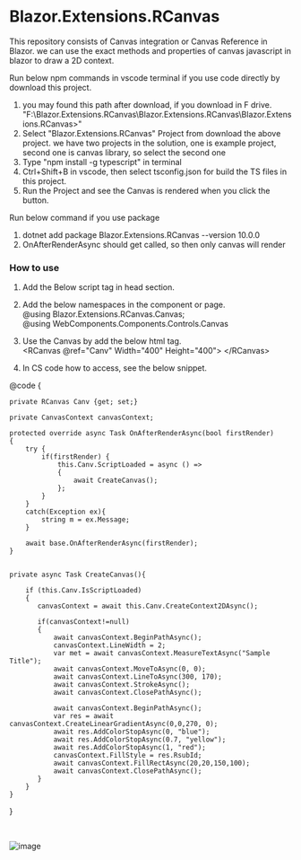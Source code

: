 # Blazor.Extensions.RCanvas
This repository consists of Canvas integration or Canvas Reference in Blazor. we can use the exact methods and properties of canvas javascript in blazor to draw a 2D context.

Run below npm commands in vscode terminal if you use code directly by download this project.

1. you may found this path after download, if you download in F drive. "F:\Blazor.Extensions.RCanvas\Blazor.Extensions.RCanvas\Blazor.Extensions.RCanvas>"
2. Select "Blazor.Extensions.RCanvas" Project from download the above project.
   we have two projects in the solution, one is example project, second one is canvas library, so select the second one
3. Type "npm install -g typescript" in terminal
4. Ctrl+Shift+B in vscode, then select tsconfig.json for build the TS files in this project.
5. Run the Project and see the Canvas is rendered when you click the button.

Run below command if you use package 
1. dotnet add package Blazor.Extensions.RCanvas --version 10.0.0
2. OnAfterRenderAsync should get called, so then only canvas will render
   
### How to use
1. Add the Below script tag in head section.
   <br/>
      <script src="./_content/Blazor.Extensions.RCanvas/Canvas/RCanvas.razor.js" type="text\javascript"></script>      

3. Add the below namespaces in the component or page. <br/>
       @using Blazor.Extensions.RCanvas.Canvas; <br/>
       @using WebComponents.Components.Controls.Canvas

4. Use the Canvas by add the below html tag. <br/>
       <RCanvas @ref="Canv" Width="400" Height="400"> &lt;/RCanvas> <br/>       

5. In CS code how to access, see the below snippet.

        
@code {

    private RCanvas Canv {get; set;}

    private CanvasContext canvasContext;

    protected override async Task OnAfterRenderAsync(bool firstRender)
    {    
        try {
            if(firstRender) {
                this.Canv.ScriptLoaded = async () =>
                {
                    await CreateCanvas();
                };               
            }
        }
        catch(Exception ex){
            string m = ex.Message;
        }

        await base.OnAfterRenderAsync(firstRender);
    }


    private async Task CreateCanvas(){

        if (this.Canv.IsScriptLoaded)
        {        
           canvasContext = await this.Canv.CreateContext2DAsync();
   
           if(canvasContext!=null)
           {
               await canvasContext.BeginPathAsync();
               canvasContext.LineWidth = 2;
               var met = await canvasContext.MeasureTextAsync("Sample Title");
               await canvasContext.MoveToAsync(0, 0);
               await canvasContext.LineToAsync(300, 170);
               await canvasContext.StrokeAsync();
               await canvasContext.ClosePathAsync();
   
               await canvasContext.BeginPathAsync();
               var res = await canvasContext.CreateLinearGradientAsync(0,0,270, 0);
               await res.AddColorStopAsync(0, "blue");
               await res.AddColorStopAsync(0.7, "yellow");
               await res.AddColorStopAsync(1, "red");
               canvasContext.FillStyle = res.RsubId;
               await canvasContext.FillRectAsync(20,20,150,100);
               await canvasContext.ClosePathAsync();
           }
        }
    }
}

<br/>

![image](https://github.com/user-attachments/assets/6d4ade14-849a-4d17-926a-8dbd510da687)




<br/>
<br />

